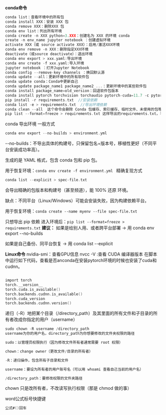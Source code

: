 **conda命令**
```c
conda list：查看环境中的所有包
conda install XXX：安装 XXX 包
conda remove XXX：删除XXX 包
conda env list：列出所有环境
conda create -n XXX python=3.XXX：创建名为 XXX 的环境 conda
create -n env_name jupyter notebook ：创建虚拟环境
activate XXX（或 source activate XXX）：启用/激活XXX环境
conda env remove -n XXX：删除指定XXX环境
deactivate（或source deactivate）：退出环境
conda env export > xxx.yaml:导出环境
conda env create -f xxx.yaml:导入环境
jupyter notebook ：打开Jupyter Notebook
conda config --remove-key channels ：换回默认源
conda update --all：更新环境中的所有软件包
conda update conda：Conda中更新自己
conda update package_name1 package_name2 ...：更新环境中的某些软件包
conda install package_name=old_version：回退软件包版本
conda install pytorch torchvision torchaudio pytorch-cuda=11.7 -c pytorch -c nvidia
pip install -r requirements.txt  //安装依赖
conda list -e > requirements.txt  //导出环境依赖
conda clean --all  这个命令会删除 Conda 包缓存、索引缓存、临时文件、未使用的包等，帮助释放空间。
pip list --format=freeze > requirements.txt 这样导出的requirements.txt，不会含有文件路径。
```
conda 导出环境
一般方式
```c
conda env export --no-builds > environment.yml
```
--no-builds：不导出具体的构建号，只保留包名+版本号，移植性更好（不同平台安装成功率高）。

生成的是 YAML 格式，包含 conda 包和 pip 包。

用于恢复环境：`conda env create -f environment.yml
`
精确复现方式

```c
conda list --explicit > spec-file.txt
```

会导出精确的包版本和构建号（甚至频道），能 100% 还原 环境。

缺点：不同平台（Linux/Windows）可能会安装失败，因为构建依赖平台。

用于恢复环境：`conda create --name myenv --file spec-file.txt`

只想导出 pip 依赖
进入环境后：`pip list --format=freeze > requirements.txt`
**建议：**
如果是给别人用、或者跨平台部署 → 用 conda env export --no-builds

如果是自己备份、同平台恢复 → 用 conda list --explicit

**Linux命令**
nvidia-smi：查看GPU信息
nvcc -V :查看 CUDA 编译器版本
在脚本中运行如下代码，查看是否anconda在安装pytorch环境的时候也安装了cuda和cudnn。
```c

import torch
torch.__version__
torch.cuda.is_available()
torch.backends.cudnn.is_available()
torch.cuda_version
torch.backends.cudnn.version()
```
递归（-R）地把某个目录（/directory_path）及其里面的所有文件和子目录的所有者改成你指定的用户（username）

```c
sudo chown -R username /directory_path
username为你的用户名，directory_path为你想要修改的文件夹权限的路径
```

```c
sudo：以管理员权限执行（因为修改文件所有者通常需要 root 权限）

chown：change owner（更改文件/目录的所有者）

-R：递归操作，包含所有子目录和文件

username：要设为所有者的用户账号名（可以用 whoami 查看自己当前的用户名）

/directory_path：要修改权限的文件夹路径
```

chown 只是改所有者，不改读写执行权限（那是 chmod 做的事）


word公式标号快捷键

```c
公式#()回车
```
